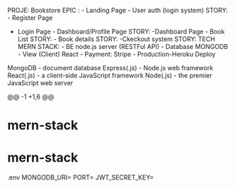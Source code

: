 PROJE: Bookstore
EPIC : - Landing Page - User auth (login system)
STORY: - Register Page

- Login Page - Dashboard/Profile Page
  STORY: -Dashboard Page - Book List
  STORY: - Book details
  STORY:
  -Ckeckout system
  STORY:
  TECH MERN STACK: - BE node.js server (RESTFul API) - Database MONGODB - View (Client) React - Payment: Stripe - Production-Heroku Deploy

MongoDB - document database
Express(.js) - Node.js web framework
React(.js) - a client-side JavaScript framework
Node(.js) - the premier JavaScript web server

@@ -1 +1,6 @@

# mern-stack

# mern-stack

.env
MONGODB_URI=
PORT=
JWT_SECRET_KEY=
